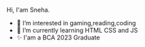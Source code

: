 Hi, I'am Sneha.

- 👀 I’m interested in gaming,reading,coding
- 🌱 I’m currently learning HTML CSS and JS
- ✨ I'am a BCA 2023 Graduate

<!---
Sneha-manari/Sneha-manari is a ✨ special ✨ repository because its `README.md` (this file) appears on your GitHub profile.
You can click the Preview link to take a look at your changes.
--->
